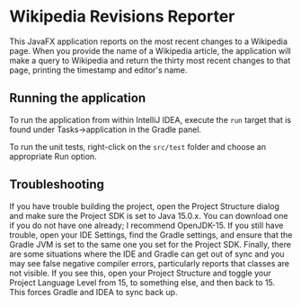 # Wikipedia Revisions Reporter

This JavaFX application reports on the most recent changes to a Wikipedia
page. When you provide the name of a Wikipedia article, the application
will make a query to Wikipedia and return the thirty most recent
changes to that page, printing the timestamp and editor's name.
 
## Running the application

To run the application from within IntelliJ IDEA, 
execute the `run` target that is found under Tasks&rightarrow;application
in the Gradle panel.

To run the unit tests, right-click on the `src/test` folder and choose an
appropriate Run option.

## Troubleshooting

If you have trouble building the project, open the Project Structure dialog
and make sure the Project SDK is set to Java 15.0.x. You can download one
if you do not have one already; I recommend OpenJDK-15. If you still have
trouble, open your IDE Settings, find the Gradle settings, and ensure that the
Gradle JVM is set to the same one you set for the Project SDK. Finally, there
are some situations where the IDE and Gradle can get out of sync and you may
see false negative compiler errors, particularly reports that classes are not
visible. If you see this, open your Project Structure and toggle your Project
Language Level from 15, to something else, and then back to 15. This forces
Gradle and IDEA to sync back up.